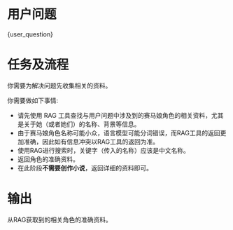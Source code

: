 # 用户问题
{user_question}

# 任务及流程
你需要为解决问题先收集相关的资料。

你需要做如下事情:
- 请先使用 RAG 工具查找与用户问题中涉及到的赛马娘角色的相关资料，尤其是关于她（或者她们）的名称、背景等信息。
- 由于赛马娘角色名称可能小众，语言模型可能分词错误，而RAG工具的返回更加准确，因此如有信息冲突以RAG工具的返回为准。
- 使用RAG进行搜索时，关键字（传入的名称）应该是中文名称。
- 返回角色的准确资料。
- 在此阶段**不需要创作小说**，返回详细的资料即可。


# 输出
从RAG获取到的相关角色的准确资料。
